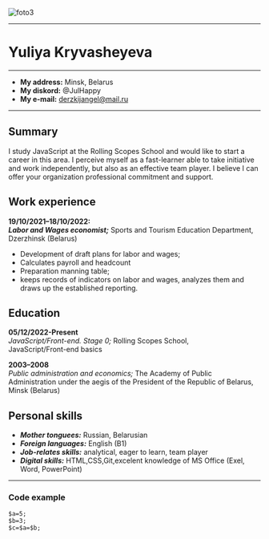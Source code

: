 ![foto3](https://user-images.githubusercontent.com/112258660/206895605-cc202a0e-529f-48e6-8ce3-6e79256bccf3.jpg)
***
# Yuliya Kryvasheyeva        
*** 
+ **My address:** Minsk, Belarus
+ **My diskord:** @JulHappy
+ **My e-mail:** derzkijangel@mail.ru
*** 
## Summary

I study JavaScript at the Rolling Scopes School and would like to start a career in this area. I perceive myself as a fast-learner able to take initiative and work independently, but also as an effective team player. I believe I can offer your organization professional commitment and support.

## Work experience

**19/10/2021–18/10/2022:**  
***Labor and Wages economist;*** Sports and Tourism Education Department, Dzerzhinsk (Belarus)
- Development of draft plans for labor and wages;
- Calculates payroll and headcount
- Preparation manning table;
- keeps records of indicators on labor and wages, analyzes them and draws up the established reporting.

## Education

**05/12/2022-Present**  
*JavaScript/Front-end. Stage 0;* Rolling Scopes School,   
JavaScript/Front-end basics  

**2003–2008**  
*Public administration and economics;* The Academy of Public Administration under the aegis of the President of the Republic of Belarus, Minsk (Belarus)  

## Personal skills
* ***Mother tonguees:*** Russian, Belarusian
* ***Foreign languages:*** English (B1)
* ***Job-relates skills:*** analytical, eager to learn, team player
* ***Digital skills:*** HTML,CSS,Git,excelent knowledge of MS Office (Exel, Word, PowerPoint)
***
### Code example
```
$a=5;
$b=3;
$c=$a=$b;
```
